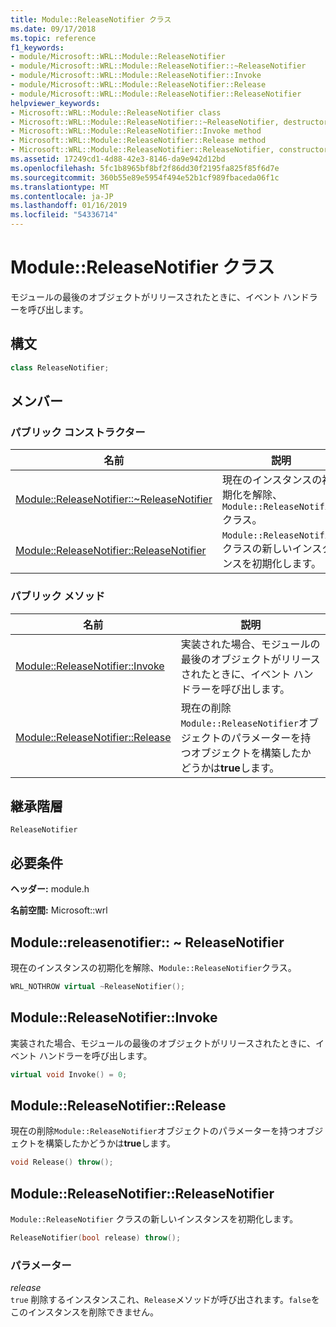 ```yaml
---
title: Module::ReleaseNotifier クラス
ms.date: 09/17/2018
ms.topic: reference
f1_keywords:
- module/Microsoft::WRL::Module::ReleaseNotifier
- module/Microsoft::WRL::Module::ReleaseNotifier::~ReleaseNotifier
- module/Microsoft::WRL::Module::ReleaseNotifier::Invoke
- module/Microsoft::WRL::Module::ReleaseNotifier::Release
- module/Microsoft::WRL::Module::ReleaseNotifier::ReleaseNotifier
helpviewer_keywords:
- Microsoft::WRL::Module::ReleaseNotifier class
- Microsoft::WRL::Module::ReleaseNotifier::~ReleaseNotifier, destructor
- Microsoft::WRL::Module::ReleaseNotifier::Invoke method
- Microsoft::WRL::Module::ReleaseNotifier::Release method
- Microsoft::WRL::Module::ReleaseNotifier::ReleaseNotifier, constructor
ms.assetid: 17249cd1-4d88-42e3-8146-da9e942d12bd
ms.openlocfilehash: 5fc1b8965bf8bf2f86dd30f2195fa825f85f6d7e
ms.sourcegitcommit: 360b55e89e5954f494e52b1cf989fbaceda06f1c
ms.translationtype: MT
ms.contentlocale: ja-JP
ms.lasthandoff: 01/16/2019
ms.locfileid: "54336714"
---
```

# <a name="modulereleasenotifier-class"></a>Module::ReleaseNotifier クラス

モジュールの最後のオブジェクトがリリースされたときに、イベント ハンドラーを呼び出します。

## <a name="syntax"></a>構文

```cpp
class ReleaseNotifier;
```

## <a name="members"></a>メンバー

### <a name="public-constructors"></a>パブリック コンストラクター

名前                                                                                | 説明
----------------------------------------------------------------------------------- | --------------------------------------------------------------------------
[Module::ReleaseNotifier::~ReleaseNotifier](#releasenotifier-tilde-releasenotifier) | 現在のインスタンスの初期化を解除、`Module::ReleaseNotifier`クラス。
[Module::ReleaseNotifier::ReleaseNotifier](#releasenotifier-releasenotifier)        | `Module::ReleaseNotifier` クラスの新しいインスタンスを初期化します。

### <a name="public-methods"></a>パブリック メソッド

名前                                                         | 説明
------------------------------------------------------------ | --------------------------------------------------------------------------------------------------------------
[Module::ReleaseNotifier::Invoke](#releasenotifier-invoke)   | 実装された場合、モジュールの最後のオブジェクトがリリースされたときに、イベント ハンドラーを呼び出します。
[Module::ReleaseNotifier::Release](#releasenotifier-release) | 現在の削除`Module::ReleaseNotifier`オブジェクトのパラメーターを持つオブジェクトを構築したかどうかは**true**します。

## <a name="inheritance-hierarchy"></a>継承階層

`ReleaseNotifier`

## <a name="requirements"></a>必要条件

**ヘッダー:** module.h

**名前空間:** Microsoft::wrl

## <a name="releasenotifier-tilde-releasenotifier"></a>Module::releasenotifier:: ~ ReleaseNotifier

現在のインスタンスの初期化を解除、`Module::ReleaseNotifier`クラス。

```cpp
WRL_NOTHROW virtual ~ReleaseNotifier();
```

## <a name="releasenotifier-invoke"></a>Module::ReleaseNotifier::Invoke

実装された場合、モジュールの最後のオブジェクトがリリースされたときに、イベント ハンドラーを呼び出します。

```cpp
virtual void Invoke() = 0;
```

## <a name="releasenotifier-release"></a>Module::ReleaseNotifier::Release

現在の削除`Module::ReleaseNotifier`オブジェクトのパラメーターを持つオブジェクトを構築したかどうかは**true**します。

```cpp
void Release() throw();
```

## <a name="releasenotifier-releasenotifier"></a>Module::ReleaseNotifier::ReleaseNotifier

`Module::ReleaseNotifier` クラスの新しいインスタンスを初期化します。

```cpp
ReleaseNotifier(bool release) throw();
```

### <a name="parameters"></a>パラメーター

*release*<br/>
`true` 削除するインスタンスこれ、`Release`メソッドが呼び出されます。`false`をこのインスタンスを削除できません。
